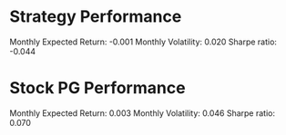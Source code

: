 # Strategy Performance
Monthly Expected Return: -0.001
Monthly Volatility: 0.020
Sharpe ratio: -0.044
# Stock PG Performance
Monthly Expected Return: 0.003
Monthly Volatility: 0.046
Sharpe ratio: 0.070
